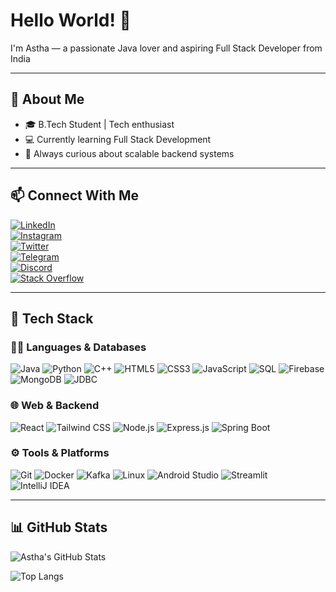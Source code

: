# Hello World! 👋  
I'm Astha — a passionate Java lover and aspiring Full Stack Developer from India

---

## 🌟 About Me

- 🎓 B.Tech Student | Tech enthusiast  
- 💻 Currently learning Full Stack Development  
- 🌱 Always curious about scalable backend systems  


---

## 📫 Connect With Me

[![LinkedIn](https://img.shields.io/badge/LinkedIn-0077B5?style=for-the-badge&logo=linkedin&logoColor=white)](https://www.linkedin.com/in/astha-bharti)  
[![Instagram](https://img.shields.io/badge/Instagram-E4405F?style=for-the-badge&logo=instagram&logoColor=white)](https://instagram.com/astha.rya_)  
[![Twitter](https://img.shields.io/badge/Twitter-1DA1F2?style=for-the-badge&logo=twitter&logoColor=white)](https://twitter.com/asthabharti_)  
[![Telegram](https://img.shields.io/badge/Telegram-26A5E4?style=for-the-badge&logo=telegram&logoColor=white)](https://t.me/astharya2)  
[![Discord](https://img.shields.io/badge/Discord-5865F2?style=for-the-badge&logo=discord&logoColor=white)](https://discord.com/users/1199453436012394557)  
[![Stack Overflow](https://img.shields.io/badge/Stack_Overflow-FE7A16?style=for-the-badge&logo=stackoverflow&logoColor=white)](https://stackoverflow.com/users/21077791/jiya)

---

## 🧰 Tech Stack

### 👩‍💻 Languages & Databases

![Java](https://img.shields.io/badge/Java-ED8B00?style=for-the-badge&logo=openjdk&logoColor=white)
![Python](https://img.shields.io/badge/Python-3670A0?style=for-the-badge&logo=python&logoColor=white)
![C++](https://img.shields.io/badge/C++-00599C?style=for-the-badge&logo=c%2b%2b&logoColor=white)
![HTML5](https://img.shields.io/badge/HTML5-E34F26?style=for-the-badge&logo=html5&logoColor=white)
![CSS3](https://img.shields.io/badge/CSS3-1572B6?style=for-the-badge&logo=css3&logoColor=white)
![JavaScript](https://img.shields.io/badge/JavaScript-F7DF1E?style=for-the-badge&logo=javascript&logoColor=black)
![SQL](https://img.shields.io/badge/SQL-003B57?style=for-the-badge&logo=postgresql&logoColor=white)
![Firebase](https://img.shields.io/badge/Firebase-FFCA28?style=for-the-badge&logo=firebase&logoColor=black)
![MongoDB](https://img.shields.io/badge/MongoDB-4EA94B?style=for-the-badge&logo=mongodb&logoColor=white)
![JDBC](https://img.shields.io/badge/JDBC-003B57?style=for-the-badge&logo=java&logoColor=white)

### 🌐 Web & Backend

![React](https://img.shields.io/badge/React-20232A?style=for-the-badge&logo=react&logoColor=61DAFB)
![Tailwind CSS](https://img.shields.io/badge/Tailwind_CSS-06B6D4?style=for-the-badge&logo=tailwind-css&logoColor=white)
![Node.js](https://img.shields.io/badge/Node.js-339933?style=for-the-badge&logo=node.js&logoColor=white)
![Express.js](https://img.shields.io/badge/Express.js-000000?style=for-the-badge&logo=express&logoColor=white)
![Spring Boot](https://img.shields.io/badge/Spring_Boot-6DB33F?style=for-the-badge&logo=springboot&logoColor=white)

### ⚙️ Tools & Platforms

![Git](https://img.shields.io/badge/Git-F05032?style=for-the-badge&logo=git&logoColor=white)
![Docker](https://img.shields.io/badge/Docker-2496ED?style=for-the-badge&logo=docker&logoColor=white)
![Kafka](https://img.shields.io/badge/Apache_Kafka-231F20?style=for-the-badge&logo=apachekafka&logoColor=white)
![Linux](https://img.shields.io/badge/Linux-FCC624?style=for-the-badge&logo=linux&logoColor=black)
![Android Studio](https://img.shields.io/badge/Android_Studio-3DDC84?style=for-the-badge&logo=android-studio&logoColor=white)
![Streamlit](https://img.shields.io/badge/Streamlit-FF4B4B?style=for-the-badge&logo=streamlit&logoColor=white)
![IntelliJ IDEA](https://img.shields.io/badge/IntelliJ_IDEA-000000?style=for-the-badge&logo=intellijidea&logoColor=white)

---

## 📊 GitHub Stats

![Astha's GitHub Stats](https://github-readme-stats.vercel.app/api?username=Astha84&show_icons=true&theme=tokyonight)


![Top Langs](https://github-readme-stats.vercel.app/api/top-langs/?username=yourusername&layout=compact&theme=tokyonight)
